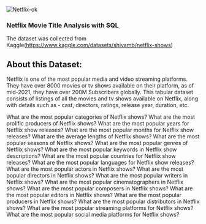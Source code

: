 ![Netflix-ok](https://github.com/liyanse/Analytyics-Engineer/assets/91662935/8dc932fd-4ca2-4c5c-9712-49bc9a42d6f0)


### Netflix Movie Title Analysis with SQL
The dataset was collected from Kaggle(https://www.kaggle.com/datasets/shivamb/netflix-shows)

## About this Dataset: 

Netflix is one of the most popular media and video streaming platforms. They have over 8000 movies or tv shows available on their platform, as of mid-2021, they have over 200M Subscribers globally. This tabular dataset consists of listings of all the movies and tv shows available on Netflix, along with details such as - cast, directors, ratings, release year, duration, etc.

What are the most popular categories of Netflix shows?
What are the most prolific producers of Netflix shows?
What are the most popular years for Netflix show releases?
What are the most popular months for Netflix show releases?
What are the average lengths of Netflix shows?
What are the most popular seasons of Netflix shows?
What are the most popular genres of Netflix shows?
What are the most popular keywords in Netflix show descriptions?
What are the most popular countries for Netflix show releases?
What are the most popular languages for Netflix show releases?
What are the most popular actors in Netflix shows?
What are the most popular directors in Netflix shows?
What are the most popular writers in Netflix shows?
What are the most popular cinematographers in Netflix shows?
What are the most popular composers in Netflix shows?
What are the most popular editors in Netflix shows?
What are the most popular producers in Netflix shows?
What are the most popular distributors in Netflix shows?
What are the most popular streaming platforms for Netflix shows?
What are the most popular social media platforms for Netflix shows?